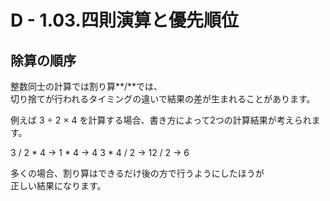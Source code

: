 # D - 1.03.四則演算と優先順位

## 除算の順序
整数同士の計算では割り算**/**では、  
切り捨てが行われるタイミングの違いで結果の差が生まれることがあります。

例えば 3 ÷ 2 × 4
を計算する場合、書き方によって2つの計算結果が考えられます。

3 / 2 * 4 → 1 * 4 → 4
3 * 4 / 2 → 12 / 2 → 6

多くの場合、割り算はできるだけ後の方で行うようにしたほうが  
正しい結果になります。
